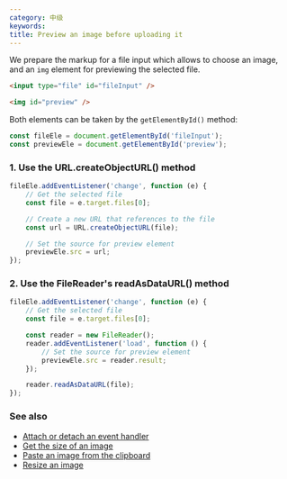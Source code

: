 ```yaml
---
category: 中级
keywords:
title: Preview an image before uploading it
---
```


We prepare the markup for a file input which allows to choose an image, and an `img` element for previewing the selected file.

```html
<input type="file" id="fileInput" />

<img id="preview" />
```

Both elements can be taken by the `getElementById()` method:

```js
const fileEle = document.getElementById('fileInput');
const previewEle = document.getElementById('preview');
```

### 1. Use the URL.createObjectURL() method

```js
fileEle.addEventListener('change', function (e) {
    // Get the selected file
    const file = e.target.files[0];

    // Create a new URL that references to the file
    const url = URL.createObjectURL(file);

    // Set the source for preview element
    previewEle.src = url;
});
```

### 2. Use the FileReader's readAsDataURL() method

```js
fileEle.addEventListener('change', function (e) {
    // Get the selected file
    const file = e.target.files[0];

    const reader = new FileReader();
    reader.addEventListener('load', function () {
        // Set the source for preview element
        previewEle.src = reader.result;
    });

    reader.readAsDataURL(file);
});
```

### See also

-   [Attach or detach an event handler](/attach-or-detach-an-event-handler)
-   [Get the size of an image](/get-the-size-of-an-image)
-   [Paste an image from the clipboard](/paste-an-image-from-the-clipboard)
-   [Resize an image](/resize-an-image)
